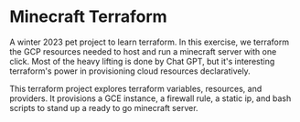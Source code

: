# Minecraft Terraform

A winter 2023 pet project to learn terraform. In this exercise, we terraform the GCP resources needed to host and run a minecraft server with one click. Most of the heavy lifting is done by Chat GPT, but it's interesting terraform's power in provisioning cloud resources declaratively.

This terraform project explores terraform variables, resources, and providers. It provisions a GCE instance, a firewall rule, a static ip, and bash scripts to stand up a ready to go minecraft server.
